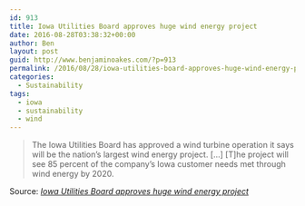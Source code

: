 ```yaml
---
id: 913
title: Iowa Utilities Board approves huge wind energy project
date: 2016-08-28T03:38:32+00:00
author: Ben
layout: post
guid: http://www.benjaminoakes.com/?p=913
permalink: /2016/08/28/iowa-utilities-board-approves-huge-wind-energy-project/
categories:
  - Sustainability
tags:
  - iowa
  - sustainability
  - wind
---
```

> The Iowa Utilities Board has approved a wind turbine operation it says will be the nation&#8217;s largest wind energy project. \[&#8230;\] \[T\]he project will see 85 percent of the company&#8217;s Iowa customer needs met through wind energy by 2020.

Source: _[Iowa Utilities Board approves huge wind energy project](http://www.desmoinesregister.com/story/money/business/development/2016/08/27/iowa-utilities-board-approves-huge-wind-energy-project/89488034/)_